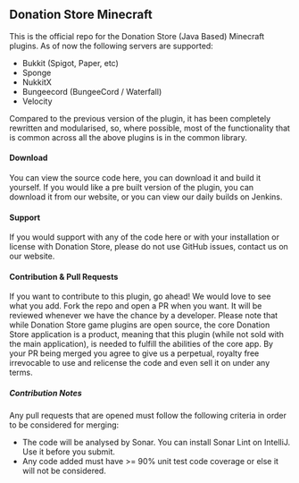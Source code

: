 ## Donation Store Minecraft
This is the official repo for the Donation Store (Java Based) Minecraft plugins. As of now the following servers are
supported:

- Bukkit (Spigot, Paper, etc)
- Sponge
- NukkitX
- Bungeecord (BungeeCord / Waterfall)
- Velocity

Compared to the previous version of the plugin, it has been completely rewritten and modularised, so, where possible,
most of the functionality that is common across all the above plugins is in the common library.

#### Download
You can view the source code here, you can download it and build it yourself. If you would like a pre built version of
the plugin, you can download it from our website, or you can view our daily builds on Jenkins.

#### Support
If you would support with any of the code here or with your installation or license with Donation Store, please do not
use GitHub issues, contact us on our website.

#### Contribution & Pull Requests
If you want to contribute to this plugin, go ahead! We would love to see what you add. Fork the repo and open a PR
when you want. It will be reviewed whenever we have the chance by a developer. Please note that while Donation Store game
plugins are open source, the core Donation Store application is a product, meaning that this plugin (while not sold with the
main application), is needed to fulfill the abilities of the core app. By your PR being merged you agree to give us a
perpetual, royalty free irrevocable to use and relicense the code and even sell it on under any terms. 

##### Contribution Notes
Any pull requests that are opened must follow the following criteria in order to be considered for merging:

- The code will be analysed by Sonar. You can install Sonar Lint on IntelliJ. Use it before you submit.
- Any code added must have >= 90% unit test code coverage or else it will not be considered.
 